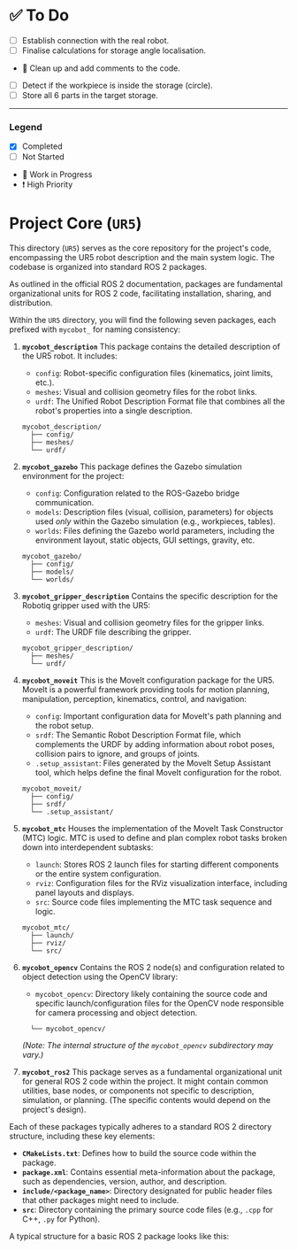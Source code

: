 # ✅ To Do
- [ ] Establish connection with the real robot.
- [ ] Finalise calculations for storage angle localisation.
- 🚧  Clean up and add comments to the code.
- [ ] Detect if the workpiece is inside the storage (circle).
- [ ] Store all 6 parts in the target storage.
---
### Legend
-  [x] Completed
-  [ ] Not Started
- 🚧 Work in Progress
- ❗ High Priority

# Project Core (`UR5`)

This directory (`UR5`) serves as the core repository for the project's code, encompassing the UR5 robot description and the main system logic. The codebase is organized into standard ROS 2 packages.

As outlined in the official ROS 2 documentation, packages are fundamental organizational units for ROS 2 code, facilitating installation, sharing, and distribution.

Within the `UR5` directory, you will find the following seven packages, each prefixed with `mycobot_` for naming consistency:

1.  **`mycobot_description`**
    This package contains the detailed description of the UR5 robot. It includes:
    *   `config`: Robot-specific configuration files (kinematics, joint limits, etc.).
    *   `meshes`: Visual and collision geometry files for the robot links.
    *   `urdf`: The Unified Robot Description Format file that combines all the robot's properties into a single description.

    ```
    mycobot_description/
      ├── config/
      ├── meshes/
      └── urdf/
    ```

2.  **`mycobot_gazebo`**
    This package defines the Gazebo simulation environment for the project:
    *   `config`: Configuration related to the ROS-Gazebo bridge communication.
    *   `models`: Description files (visual, collision, parameters) for objects used *only* within the Gazebo simulation (e.g., workpieces, tables).
    *   `worlds`: Files defining the Gazebo world parameters, including the environment layout, static objects, GUI settings, gravity, etc.

    ```
    mycobot_gazebo/
      ├── config/
      ├── models/
      └── worlds/
    ```

3.  **`mycobot_gripper_description`**
    Contains the specific description for the Robotiq gripper used with the UR5:
    *   `meshes`: Visual and collision geometry files for the gripper links.
    *   `urdf`: The URDF file describing the gripper.

    ```
    mycobot_gripper_description/
      ├── meshes/
      └── urdf/
    ```

4.  **`mycobot_moveit`**
    This is the MoveIt configuration package for the UR5. MoveIt is a powerful framework providing tools for motion planning, manipulation, perception, kinematics, control, and navigation:
    *   `config`: Important configuration data for MoveIt's path planning and the robot setup.
    *   `srdf`: The Semantic Robot Description Format file, which complements the URDF by adding information about robot poses, collision pairs to ignore, and groups of joints.
    *   `.setup_assistant`: Files generated by the MoveIt Setup Assistant tool, which helps define the final MoveIt configuration for the robot.

    ```
    mycobot_moveit/
      ├── config/
      ├── srdf/
      └── .setup_assistant/
    ```

5.  **`mycobot_mtc`**
    Houses the implementation of the MoveIt Task Constructor (MTC) logic. MTC is used to define and plan complex robot tasks broken down into interdependent subtasks:
    *   `launch`: Stores ROS 2 launch files for starting different components or the entire system configuration.
    *   `rviz`: Configuration files for the RViz visualization interface, including panel layouts and displays.
    *   `src`: Source code files implementing the MTC task sequence and logic.

    ```
    mycobot_mtc/
      ├── launch/
      ├── rviz/
      └── src/
    ```

6.  **`mycobot_opencv`**
    Contains the ROS 2 node(s) and configuration related to object detection using the OpenCV library:
    *   `mycobot_opencv`: Directory likely containing the source code and specific launch/configuration files for the OpenCV node responsible for camera processing and object detection.

    ```    mycobot_opencv/
      └── mycobot_opencv/ 
    ```
    *(Note: The internal structure of the `mycobot_opencv` subdirectory may vary.)*

7.  **`mycobot_ros2`**
    This package serves as a fundamental organizational unit for general ROS 2 code within the project. It might contain common utilities, base nodes, or components not specific to description, simulation, or planning. (The specific contents would depend on the project's design).

Each of these packages typically adheres to a standard ROS 2 directory structure, including these key elements:

*   **`CMakeLists.txt`**: Defines how to build the source code within the package.
*   **`package.xml`**: Contains essential meta-information about the package, such as dependencies, version, author, and description.
*   **`include/<package_name>`**: Directory designated for public header files that other packages might need to include.
*   **`src`**: Directory containing the primary source code files (e.g., `.cpp` for C++, `.py` for Python).

A typical structure for a basic ROS 2 package looks like this:
